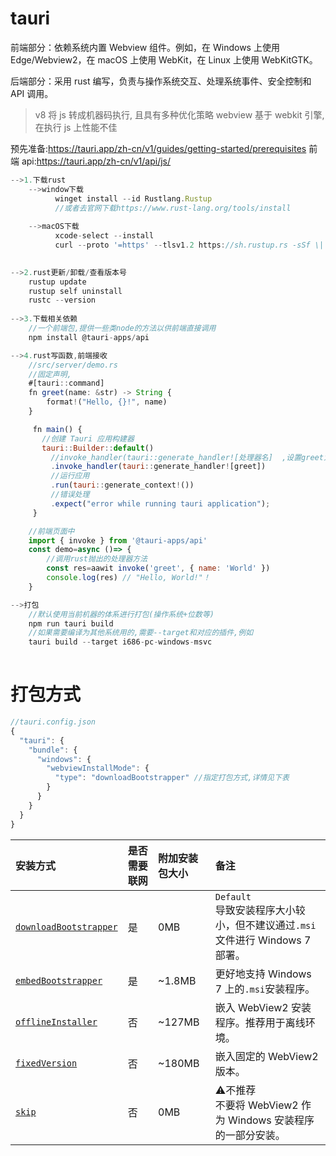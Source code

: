 # tauri
前端部分：依赖系统内置 Webview 组件。例如，在 Windows 上使用 Edge/Webview2，在 macOS 上使用 WebKit，在 Linux 上使用 WebKitGTK。

后端部分：采用 rust 编写，负责与操作系统交互、处理系统事件、安全控制和 API 调用。

> v8 将 js 转成机器码执行, 且具有多种优化策略
> webview 基于 webkit 引擎, 在执行 js 上性能不佳

预先准备:https://tauri.app/zh-cn/v1/guides/getting-started/prerequisites
前端 api:https://tauri.app/zh-cn/v1/api/js/

```js
-->1.下载rust
	-->window下载
		  winget install --id Rustlang.Rustup
		  //或者去官网下载https://www.rust-lang.org/tools/install
	
	-->macOS下载
		  xcode-select --install
		  curl --proto '=https' --tlsv1.2 https://sh.rustup.rs -sSf \| sh
		

-->2.rust更新/卸载/查看版本号
	rustup update
	rustup self uninstall
	rustc --version
	
-->3.下载相关依赖
	//一个前端包,提供一些类node的方法以供前端直接调用
	npm install @tauri-apps/api

-->4.rust写函数,前端接收
	//src/server/demo.rs
	//固定声明,
	#[tauri::command]  
	fn greet(name: &str) -> String {  
		format!("Hello, {}!", name)  
	}

     fn main() {
       //创建 Tauri 应用构建器
       tauri::Builder::default()
         //invoke_handler(tauri::generate_handler![处理器名]  ,设置greet为调用处理器,抛给前端调用
         .invoke_handler(tauri::generate_handler![greet])
         //运行应用
         .run(tauri::generate_context!())
         //错误处理
         .expect("error while running tauri application");
     }

	//前端页面中
	import { invoke } from '@tauri-apps/api'  
	const demo=async ()=> {  
		//调用rust抛出的处理器方法
		const res=aawit invoke('greet', { name: 'World' }) 
  		console.log(res) // "Hello, World!"！  
	}

-->打包
	//默认使用当前机器的体系进行打包(操作系统+位数等)
	npm run tauri build
	//如果需要编译为其他系统用的,需要--target和对应的插件,例如
	tauri build --target i686-pc-windows-msvc
  
```


# 打包方式
```js
//tauri.config.json
{
  "tauri": {
    "bundle": {
      "windows": {
        "webviewInstallMode": {
          "type": "downloadBootstrapper" //指定打包方式,详情见下表
        }
      }
    }
  }
}
```

| 安装方式                                                                                                 | 是否需要联网 | 附加安装包大小 | 备注                                                       |
| :--------------------------------------------------------------------------------------------------- | :----- | :------ | :------------------------------------------------------- |
| [`downloadBootstrapper`](https://tauri.app/zh-cn/v1/guides/building/windows#downloaded-bootstrapper) | 是      | 0MB     | `Default`  <br>导致安装程序大小较小，但不建议通过`.msi`文件进行 Windows 7 部署。 |
| [`embedBootstrapper`](https://tauri.app/zh-cn/v1/guides/building/windows#embedded-bootstrapper)      | 是      | ~1.8MB  | 更好地支持 Windows 7 上的`.msi`安装程序。                            |
| [`offlineInstaller`](https://tauri.app/zh-cn/v1/guides/building/windows#offline-installer)           | 否      | ~127MB  | 嵌入 WebView2 安装程序。推荐用于离线环境。                               |
| [`fixedVersion`](https://tauri.app/zh-cn/v1/guides/building/windows#fixed-version)                   | 否      | ~180MB  | 嵌入固定的 WebView2 版本。                                       |
| [`skip`](https://tauri.app/zh-cn/v1/guides/building/windows#skipping-installation)                   | 否      | 0MB     | ⚠️不推荐  <br>不要将 WebView2 作为 Windows 安装程序的一部分安装。           |
